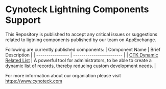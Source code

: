 # Cynoteck Lightning Components Support

This Repository is published to accept any critical issues or suggestions related to ligtning components published by our team on AppExchange.

Following are currently published components:
| Component Name | Brief Description |
| ---------------- | ------------------------ |
| [CTK Dynamic Related List](https://appexchange.salesforce.com/appxListingDetail?listingId=a0N4V00000FgsCCUAZ) | A powerful tool for administrators, to be able to create a dynamic list of records, thereby reducing custom development needs. |

For more information about our organiation please visit https://www.cynoteck.com
